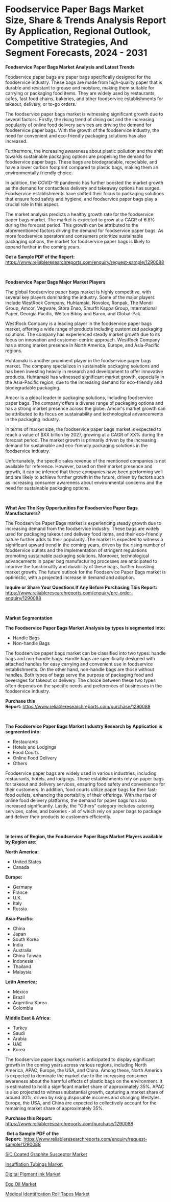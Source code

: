 <p><h1>Foodservice Paper Bags Market Size, Share & Trends Analysis Report By Application, Regional Outlook, Competitive Strategies, And Segment Forecasts, 2024 - 2031</h1></p><p><strong>Foodservice Paper Bags Market Analysis and Latest Trends</strong></p>
<p><p>Foodservice paper bags are paper bags specifically designed for the foodservice industry. These bags are made from high-quality paper that is durable and resistant to grease and moisture, making them suitable for carrying or packaging food items. They are widely used by restaurants, cafes, fast food chains, bakeries, and other foodservice establishments for takeout, delivery, or to-go orders.</p><p>The foodservice paper bags market is witnessing significant growth due to several factors. Firstly, the rising trend of dining out and the increasing popularity of online food delivery services are driving the demand for foodservice paper bags. With the growth of the foodservice industry, the need for convenient and eco-friendly packaging solutions has also increased.</p><p>Furthermore, the increasing awareness about plastic pollution and the shift towards sustainable packaging options are propelling the demand for foodservice paper bags. These bags are biodegradable, recyclable, and have a lower carbon footprint compared to plastic bags, making them an environmentally friendly choice.</p><p>In addition, the COVID-19 pandemic has further boosted the market growth as the demand for contactless delivery and takeaway options has surged. Foodservice establishments have shifted their focus to packaging solutions that ensure food safety and hygiene, and foodservice paper bags play a crucial role in this aspect.</p><p>The market analysis predicts a healthy growth rate for the foodservice paper bags market. The market is expected to grow at a CAGR of 6.8% during the forecast period. This growth can be attributed to the aforementioned factors driving the demand for foodservice paper bags. As more foodservice operators and consumers prioritize sustainable packaging options, the market for foodservice paper bags is likely to expand further in the coming years.</p></p>
<p><strong>Get a Sample PDF of the Report:&nbsp;</strong> <a href="https://www.reliableresearchreports.com/enquiry/request-sample/1290088">https://www.reliableresearchreports.com/enquiry/request-sample/1290088</a></p>
<p>&nbsp;</p>
<p><strong>Foodservice Paper Bags Major Market Players</strong></p>
<p><p>The global foodservice paper bags market is highly competitive, with several key players dominating the industry. Some of the major players include WestRock Company, Huhtamaki, Novolex, Ronpak, The Mondi Group, Amcor, Vegware, Stora Enso, Smurfit Kappa Group, International Paper, Georgia Pacific, Welton Bibby and Baron, and Global-Pak.</p><p>WestRock Company is a leading player in the foodservice paper bags market, offering a wide range of products including customized packaging solutions. The company has experienced steady market growth due to its focus on innovation and customer-centric approach. WestRock Company has a strong market presence in North America, Europe, and Asia-Pacific regions.</p><p>Huhtamaki is another prominent player in the foodservice paper bags market. The company specializes in sustainable packaging solutions and has been investing heavily in research and development to offer innovative products. Huhtamaki has witnessed significant market growth, especially in the Asia-Pacific region, due to the increasing demand for eco-friendly and biodegradable packaging.</p><p>Amcor is a global leader in packaging solutions, including foodservice paper bags. The company offers a diverse range of packaging options and has a strong market presence across the globe. Amcor's market growth can be attributed to its focus on sustainability and technological advancements in the packaging industry.</p><p>In terms of market size, the foodservice paper bags market is expected to reach a value of $XX billion by 2027, growing at a CAGR of XX% during the forecast period. The market growth is primarily driven by the increasing demand for sustainable and eco-friendly packaging solutions in the foodservice industry.</p><p>Unfortunately, the specific sales revenue of the mentioned companies is not available for reference. However, based on their market presence and growth, it can be inferred that these companies have been performing well and are likely to achieve further growth in the future, driven by factors such as increasing consumer awareness about environmental concerns and the need for sustainable packaging options.</p></p>
<p>&nbsp;</p>
<p><strong>What Are The Key Opportunities For Foodservice Paper Bags Manufacturers?</strong></p>
<p><p>The Foodservice Paper Bags market is experiencing steady growth due to increasing demand from the foodservice industry. These bags are widely used for packaging takeout and delivery food items, and their eco-friendly nature further adds to their popularity. The market is expected to witness a significant upward trend in the coming years, driven by the rising number of foodservice outlets and the implementation of stringent regulations promoting sustainable packaging solutions. Moreover, technological advancements in paper bag manufacturing processes are anticipated to improve the functionality and durability of these bags, further boosting market growth. The future outlook for the Foodservice Paper Bags market is optimistic, with a projected increase in demand and adoption.</p></p>
<p><strong>Inquire or Share Your Questions If Any Before Purchasing This Report:</strong> <a href="https://www.reliableresearchreports.com/enquiry/pre-order-enquiry/1290088">https://www.reliableresearchreports.com/enquiry/pre-order-enquiry/1290088</a></p>
<p>&nbsp;</p>
<p><strong>Market Segmentation</strong></p>
<p><strong>The Foodservice Paper Bags Market Analysis by types is segmented into:</strong></p>
<p><ul><li>Handle Bags</li><li>Non-handle Bags</li></ul></p>
<p><p>The foodservice paper bags market can be classified into two types: handle bags and non-handle bags. Handle bags are specifically designed with attached handles for easy carrying and convenient use in foodservice establishments. On the other hand, non-handle bags are those without handles. Both types of bags serve the purpose of packaging food and beverages for takeout or delivery. The choice between these two types often depends on the specific needs and preferences of businesses in the foodservice industry.</p></p>
<p><strong>Purchase this Report:&nbsp;</strong><a href="https://www.reliableresearchreports.com/purchase/1290088">https://www.reliableresearchreports.com/purchase/1290088</a></p>
<p>&nbsp;</p>
<p><strong>The Foodservice Paper Bags Market Industry Research by Application is segmented into:</strong></p>
<p><ul><li>Restaurants</li><li>Hotels and Lodgings</li><li>Food Courts</li><li>Online Food Delivery</li><li>Others</li></ul></p>
<p><p>Foodservice paper bags are widely used in various industries, including restaurants, hotels, and lodgings. These establishments rely on paper bags for takeout and delivery services, ensuring food safety and convenience for their customers. In addition, food courts utilize paper bags for their fast-food outlets, enhancing the portability of their offerings. With the rise of online food delivery platforms, the demand for paper bags has also increased significantly. Lastly, the "Others" category includes catering services, cafes, and bakeries - all of which rely on paper bags to package and deliver their products to customers efficiently.</p></p>
<p>&nbsp;</p>
<p><strong>In terms of Region, the Foodservice Paper Bags Market Players available by Region are:</strong></p>
<p>
    <p> <strong> North America: </strong>
        <ul>
            <li>United States</li>
            <li>Canada</li>
        </ul>
        </p> 
    <p> <strong> Europe: </strong>
        <ul>
            <li>Germany</li>
            <li>France</li>
            <li>U.K.</li>
            <li>Italy</li>
            <li>Russia</li>
        </ul>
        </p> 
    <p> <strong> Asia-Pacific: </strong>
        <ul>
            <li>China</li>
            <li>Japan</li>
            <li>South Korea</li>
            <li>India</li>
            <li>Australia</li>
            <li>China Taiwan</li>
            <li>Indonesia</li>
            <li>Thailand</li>
            <li>Malaysia</li>
        </ul>
        </p> 
    <p> <strong> Latin America: </strong>
        <ul>
            <li>Mexico</li>
            <li>Brazil</li>
            <li>Argentina Korea</li>
            <li>Colombia</li>
        </ul>
        </p> 
    <p> <strong> Middle East & Africa: </strong>
        <ul>
            <li>Turkey</li>
            <li>Saudi</li>
            <li>Arabia</li>
            <li>UAE</li>
            <li>Korea</li>
        </ul>
    </p>
    </p>
<p><p>The foodservice paper bags market is anticipated to display significant growth in the coming years across various regions, including North America, APAC, Europe, the USA, and China. Among these, North America is expected to dominate the market due to the increasing consumer awareness about the harmful effects of plastic bags on the environment. It is estimated to hold a significant market share of approximately 35%. APAC is also projected to witness substantial growth, capturing a market share of around 30%, driven by rising disposable incomes and changing lifestyles. Europe, the USA, and China are expected to collectively account for the remaining market share of approximately 35%.</p></p>
<p><strong>Purchase this Report: </strong><a href="https://www.reliableresearchreports.com/purchase/1290088">https://www.reliableresearchreports.com/purchase/1290088</a></p>
<p>&nbsp;<strong>Get a Sample PDF of the Report:&nbsp;&nbsp;</strong><a href="https://www.reliableresearchreports.com/enquiry/request-sample/1290088">https://www.reliableresearchreports.com/enquiry/request-sample/1290088</a></p>
<p><strong></strong></p>
<p><p><a href="https://github.com/markusgodoy/Market-Research-Report-List-1/blob/main/sic-coated-graphite-susceptor-market.md">SiC Coated Graphite Susceptor Market</a></p><p><a href="https://www.linkedin.com/pulse/insufflation-tubings-market-provides-detailed-segmentation-j0fgf?trackingId=Xj1se9rMSsm4GbsGdEou1Q%3D%3D">Insufflation Tubings Market</a></p><p><a href="https://github.com/nathandecarvalho/Market-Research-Report-List-1/blob/main/digital-pigment-ink-market.md">Digital Pigment Ink Market</a></p><p><a href="https://www.linkedin.com/pulse/global-egg-oil-market-types-applications-major-players-qzjif?trackingId=Sdm0RDC4SKe3LeQhE9ULwA%3D%3D">Egg Oil Market</a></p><p><a href="https://www.linkedin.com/pulse/medical-identification-roll-tapes-market-size-growth-forecast-pbhdf?trackingId=jo2xsqnrTASnTaddi2PoIQ%3D%3D">Medical Identification Roll Tapes Market</a></p></p>